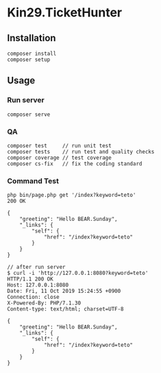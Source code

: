 # Kin29.TicketHunter

## Installation

    composer install
    composer setup

## Usage

### Run server

    composer serve

### QA

    composer test     // run unit test
    composer tests    // run test and quality checks
    composer coverage // test coverage
    composer cs-fix   // fix the coding standard

### Command Test

```
php bin/page.php get '/index?keyword=teto'
200 OK

{
    "greeting": "Hello BEAR.Sunday",
    "_links": {
        "self": {
            "href": "/index?keyword=teto"
        }
    }
}
```

```
// after run server
$ curl -i 'http://127.0.0.1:8080?keyword=teto'
HTTP/1.1 200 OK
Host: 127.0.0.1:8080
Date: Fri, 11 Oct 2019 15:24:55 +0900
Connection: close
X-Powered-By: PHP/7.1.30
Content-type: text/html; charset=UTF-8

{
    "greeting": "Hello BEAR.Sunday",
    "_links": {
        "self": {
            "href": "/index?keyword=teto"
        }
    }
}
```

    
